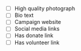 # []()

- [ ] High quality photograph
- [ ] Bio text
- [ ] Campaign website
- [ ] Social media links
- [ ] Has donate link
- [ ] Has volunteer link
